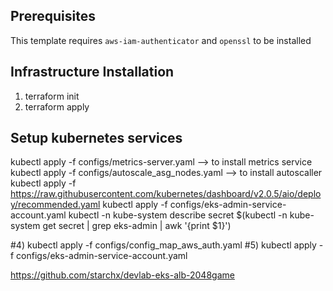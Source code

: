 
## Prerequisites
This template requires `aws-iam-authenticator` and `openssl` to be installed

## Infrastructure Installation

1) terraform init
2) terraform apply 

## Setup kubernetes services 
kubectl apply -f configs/metrics-server.yaml   --> to install metrics service
kubectl apply -f configs/autoscale_asg_nodes.yaml  --> to install autoscaller
kubectl apply -f https://raw.githubusercontent.com/kubernetes/dashboard/v2.0.5/aio/deploy/recommended.yaml
kubectl apply -f configs/eks-admin-service-account.yaml
kubectl -n kube-system describe secret $(kubectl -n kube-system get secret | grep eks-admin | awk '{print $1}')            

#4) kubectl apply -f configs/config_map_aws_auth.yaml
#5) kubectl apply -f configs/eks-admin-service-account.yaml

https://github.com/starchx/devlab-eks-alb-2048game
